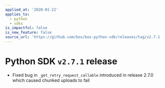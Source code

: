 ```yaml
---
applied_at: '2020-01-22'
applies_to:
  - python
  - sdks
is_impactful: false
is_new_feature: false
source_url: 'https://github.com/box/box-python-sdk/releases/tag/v2.7.1'
---
```


# Python SDK `v2.7.1` release

- Fixed bug in `_get_retry_request_callable` introduced in release 2.7.0 which caused chunked uploads to fail